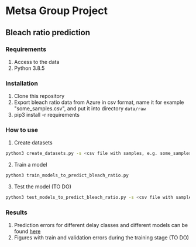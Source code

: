 # Metsa Group Project

## Bleach ratio prediction

### Requirements

1. Access to the data
2. Python 3.8.5

### Installation

1. Clone this repository
2. Export bleach ratio data from Azure in csv format, name it for example "some_samples.csv", and put it into directory ```data/raw```
3. pip3 install -r requirements

### How to use

1. Create datasets

```bash
python3 create_datasets.py -s <csv file with samples, e.g. some_samples.csv>
```

2. Train a model

```bash
python3 train_models_to_predict_bleach_ratio.py
```

3. Test the model (TO DO)

```bash
python3 test_models_to_predict_bleach_ratio.py -s <csv file with samples, e.g. more_samples.csv>
```

### Results

1. Prediction errors for different delay classes and different models can be found [here](results/predict_bleach_ratio/error.csv)
2. Figures with train and validation errors during the training stage (TO DO)
